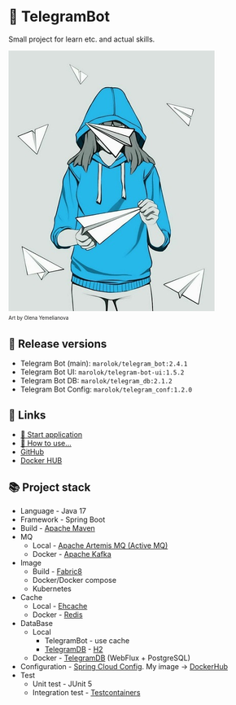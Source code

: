 # 🤖 TelegramBot
Small project for learn etc. and actual skills.

<img alt="Art by Olena Yemelianova" height="512" src="./TBotWorker/src/main/resources/img/telegram.jpg"/></br><sup><sub>Art by Olena Yemelianova</sub></sup>

## 💫 Release versions
* Telegram Bot (main): `marolok/telegram_bot:2.4.1`
* Telegram Bot UI: `marolok/telegram-bot-ui:1.5.2`
* Telegram Bot DB: `marolok/telegram_db:2.1.2`
* Telegram Bot Config: `marolok/telegram_conf:1.2.0`

## 🔗 Links
* [🚀 Start application ](./doc/StartApp.md)
* [💾 How to use...](./doc/HowWork.md)
* [GitHub](https://github.com/PavelBocharov/TelegramBot)
* [Docker HUB](https://hub.docker.com/repositories/marolok)

## 📚 Project stack
- Language - Java 17
- Framework - Spring Boot
- Build - [Apache Maven](https://maven.apache.org/)
- MQ
  - Local - [Apache Artemis MQ (Active MQ)](https://activemq.apache.org/components/artemis/)
  - Docker - [Apache Kafka](https://kafka.apache.org/)
- Image
  - Build - [Fabric8](https://dmp.fabric8.io/)
  - Docker/Docker compose
  - Kubernetes
- Cache
  - Local - [Ehcache](https://www.ehcache.org/)
  - Docker - [Redis](https://redis.io/)
- DataBase
  - Local
    - TelegramBot - use cache
    - [TelegramDB](https://github.com/PavelBocharov/TelegramDB) - [H2](https://www.h2database.com/html/main.html)
  - Docker - [TelegramDB](https://github.com/PavelBocharov/TelegramDB) (WebFlux + PostgreSQL)
- Configuration - [Spring Cloud Config](https://docs.spring.io/spring-cloud-config/docs/current/reference/html/). My image -> [DockerHub](https://hub.docker.com/repository/docker/marolok/telegram_conf/general)
- Test
  - Unit test - JUnit 5
  - Integration test - [Testcontainers](https://www.testcontainers.org/)
